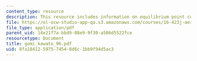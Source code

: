```yaml
---
content_type: resource
description: This resource includes information on equilibrium point control hypothesis.
file: https://ol-ocw-studio-app-qa.s3.amazonaws.com/courses/16-423j-aerospace-biomedical-and-life-support-engineering-spring-2006/8fa18412597574548d6c1bb9f94d5ac3_gomi_kawato_96.pdf
file_type: application/pdf
parent_uid: 14e21f7a-bbd9-08e9-9f30-a506d5522fce
resourcetype: Document
title: gomi_kawato_96.pdf
uid: 8fa18412-5975-7454-8d6c-1bb9f94d5ac3
---
```

